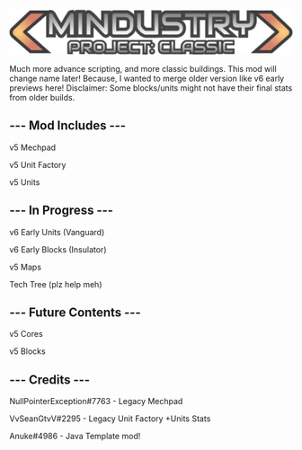 ![Logo](assets/sprites-override/ui/logo.png)

Much more advance scripting, and more classic buildings.
This mod will change name later! Because, I wanted to merge older version like v6 early previews here!
Disclaimer: Some blocks/units might not have their final stats from older builds.

## --- Mod Includes ---

v5 Mechpad

v5 Unit Factory

v5 Units

## --- In Progress ---

v6 Early Units (Vanguard)

v6 Early Blocks (Insulator)

v5 Maps

Tech Tree (plz help meh)

## --- Future Contents ---

v5 Cores

v5 Blocks

## --- Credits ---

NullPointerException#7763 - Legacy Mechpad

VvSeanGtvV#2295 - Legacy Unit Factory +Units Stats

Anuke#4986 - Java Template mod!
